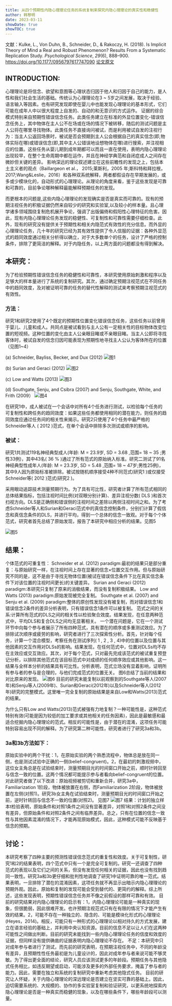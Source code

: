 ```yaml
---
title: 从四个预期性内隐心理理论任务的系统复制来探究内隐心理理论的真实性和稳健性
author: 韩黎明
date: 2023-03-11
showDate: true
showTOC: true
---
```

文献：Kulke, L., Von Duhn, B., Schneider, D., & Rakoczy, H. (2018). Is Implicit Theory of Mind a Real and Robust Phenomenon? Results From a Systematic Replication Study. _Psychological Science_, _29_(6), 888–900. https://doi.org/10.1177/0956797617747090
[论文原文](../Source_Files/2023-03-11-HLM.pdf)


## INTRODUCTION:

心理理论是将信念、欲望和意图等心理状态归因于他人和归因于自己的能力，是人性和我们社会生活的基础。传统认为心理理论在3 ~ 5岁之间发展，取决于经验、语言输入等因素。也有研究发现即使在婴儿中也能发现心理理论的基本形式，它们可能在成年人中以很大程度上自发的、自动的和无意识的方式运作。
证据的综合模式特别来自预期性错误信念任务。此类任务建立在标准的外显位置变化-错误信念任务上，其中物体在主人公不在场或在场的情况下被转移，随后的测试问题是主人公将在哪里寻找物体。此类任务不直接询问被试，而是利用被试自发的注视行为：当主人公返回场景时，被试是否会预期到主人公会根据自己的真实信念(即,物体实际在哪)或错误信念(即,其中主人公错误地设想物体在哪)进行搜索，并注视相应的位置。这些任务从婴儿期到成年期都可以而且一直在使用，表明内隐心理理论出现较早，在整个生命周期中都在运作，并且在神经学典范和自闭症成人之间存在微妙但关键的差异。
影响深远的理论叙述建立在这些前瞻性的发现之上，包括本土主义者的观点（Baillargeon et al.， 2015;莱斯利，2005 年;斯科特和拜拉根，2017;Wang&Leslie，2016）和各种双系统解释，两者都假设存在早期发展的，或多或少模块化的，自动形式的心理理论。从理论的角度来看，鉴于这些发现是可靠和可靠的，目前争论哪种解释最能解释预期任务的发现。

而更根本的问题是,这些内隐心理理论的发现确实是否是真实而可靠的。现有的预期注视任务的积极证据仍然来自较少的研究和实验室,以及较小的样本量。且心理学诸多领域围绕复制危机展开争论，强调了出版偏倚和假阳性心理特征的危害。因此，现有内隐心理理论任务发现的稳健性、可复制性和可靠性需要仔细检查。此外，现有的研究没有提供关于预期性和相关内隐范式有效性的充分信息。而外显的心理理论任务，几十年的研究已经为其有效性提供了令人信服的证据：各种外显范式的趋同效度通过相关分析得以确立，对于大多数单个的任务，设计了严格的控制条件，排除了更简洁的解释。对于内隐任务，以上两方面的问题都没有得到解决。
## 本研究：
为了检验预期性错误信念任务的稳健性和可靠性，本研究使用原始刺激和程序以及足够大的样本量进行了系统的复制研究。其次，通过确定预期注视范式在不同任务中的趋同效度，及对被证明可靠的任务的替代性解释的测试来考察预期注视范式的有效性。

### 方法：
研究1和研究2使用了4个既定的预期性位置变化错误信念任务，这些任务以前曾用于婴儿、儿童和成人。共同点是被试看到与主人公有一定相关性的目标物体改变位置的短视频。这种位置的变化由主人公亲眼目睹或不亲眼目睹。当主人公即将寻找客体时，被试自发的信念归因可能表现为预期性地寻找主人公认为客体所在的位置（见图1~4）

(a) Schneider, Bayliss, Becker, and Dux (2012)
![图1](../Supporting_Information/2023-03-11-HLM-Fig1.png)

(b) Surian and Geraci (2012)
![图2](../Supporting_Information/2023-03-11-HLM-Fig2.png)

(c) Low and Watts (2013)
![图3](../Supporting_Information/2023-03-11-HLM-Fig3.png)

(d) Southgate, Senju, and Csibra (2007) and Senju, Southgate, White, and Frith (2009）
![图4](../Supporting_Information/2023-03-11-HLM-Fig4.png)

在研究1中，成人被试在一个会话中对所有4个任务进行测试，以检验每个任务的可复制性和跨任务的趋同效度：如果这些任务都使用相同的潜在能力，则任务的趋同效度应通过任务间的相关性来揭示。研究2只使用了4个任务中最严格的Schneider等人 ( 2012 )范式，在单个会话中排除多次测试或顺序的影响。
### 被试：
研究1共测试119名神经典型成人(年龄: M = 23.9岁, SD = 3.68 ,范围= 18 ~ 35 ;男性33例)，其中43名( 36 % )通过了所有范式的原始纳入标准。研究二测试了91名神经典型性成年人(年龄: M = 23.3岁, SD = 5.48 ,范围= 18 ~ 47岁;男性25例)，其中9人因为原始标准被排除。被试按随机顺序接受4种不同范式(研究1 )或仅接受Schneider等( 2012 )范式(研究2 )。

采用眼动追踪技术测量预期行为。为了具有可比性，研究者计算了所有范式相同的总体结果指标，包括注视时间比例(对双眼分别计算)、差异注视分数( DLS )和首次扫视方向。DLS是正确侧和错误侧的注视时间之差除以两侧注视时间之和。为了考虑Schneider等人和Surian和Geraci范式中的真信念控制条件，分别们计算了假信念和真信念条件的DLS，并进行平均，得到一个总体的信念一致观。对于每个个体范式，研究者首先总结了原始发现，报告了本研究中相应分析的结果。见图5

![图5](../Supporting_Information/2023-03-11-HLM-Fig5.png)
## 结果：
个体范式的可重复性：
Schneider et al. (2012) paradigm:最初的结果只是部分重复：与原始研究一样，在注视时间上存在显著的信念×位置交互作用。但与原始研究不同的是，这不是由于寻找无物体位置(被试在错误信念条件下比在真实信念条件下对该位置的注视时间更长)的关键差异。
Surian and Geraci (2012) paradigm:本研究只复制了原来的消极结果，而没有复制积极结果。
Low and Watts (2013) paradigm:原始发现被完全复制。
Southgate et al. (2007) and Senju et al. (2009) paradigm:整体的原创性发现没有被复制，而对错误信念1和错误信念2条件的差异分析表明，只有错误信念1条件可以被复制。
范式之间的关系:计算所有范式的DLS之间的相关性以检验聚合效度。结果发现，在任意两种范式中，平均DLS和复合DLS之间均无显著相关。
一个潜在问题是，它在一个测试环节中向每个参与者展示了所有四种范式，具有潜在的顺序或多重测试效应。为了排除试次顺序或疲劳的影响，研究者进行了三次探索性分析。首先，针对每个任务，计算一个混合模型，考察任务在测试序列( 1 , 2 , 3 , 4)中的位置以及位置与其他因素的交互作用对DLSs的影响。结果发现，在任何范式中，位置对DLSs均不存在主效应或交互效应。其次，对于每个范式，只对最先完成该范式的被试重复预登记分析，以排除其他范式在该目标范式中对成绩的任何顺序效应或其他影响。这一结果与全样本分析的结果具有可比性。分析表明，范式立场没有显着影响，证明所有参与者的参与是合理的，与他们完成范式的位置无关。
图6总结了当前的结果和对比原来的发现。
![图6](../Supporting_Information/2023-03-11-HLM-Fig6.png)
目前的研究未能复制以前观察到的Southgate等人(2007年)和Senju等人(2009年)、Surian和Geraci(2012年)以及Schneider等人(2012年)研究的完整模式。这里唯一完全复制的原始结果是来自Low和Watts(2013)范式的结果。

为什么只有Low and Watts(2013)范式被强有力地复制？一种可能性是，这种范式特别有效(可能是因为较低的加工要求或其他相关的任务因素)，因此是最敏感和最适合挖掘内隐心理理论的范式。相反的可能性是，由于潜在的混淆，这项任务可能特别容易出现不同的解释。为了研究第二种可能性，研究者进行了研究3a和3b。
### 3a和3b方法如下：
原始实验中的两个干扰：1，在原始实验的两个熟悉流程中，物体总是放在同一侧，也是测试试验中正确的一侧(belief-congruent)。2，在最初的刺激视频中，这位女主角总是在试验结束时，测量预期目光的时间窗口开始之前，顺时针转回至与信念一致的位置。这两个情况都可能提示参与者看向belief-congruent的位置。
对此研究者做了以下改进：原始视频被剪切和重新合并，研究3a中，Familiarization 1阶段，物体被放置在右侧，而Familiarization 2阶段，物体被放置在左侧(对照1)。研究3b女主角在试验结束时，测量预期目光的时间窗口开始之前，逆时针转回与信念不一致的位置(对照2)。
见图7
![图7](../Supporting_Information/2023-03-11-HLM-Fig7.png)
结果：计划的独立样本t检验表明，原始条件和对照1条件之间没有显著差异，对照1和对照2条件之间没有差异，但原始条件和对照2条件之间有临界差异。总之，只有在位置的信念一致性与其他因素混淆的情况下，才能再现原始模式，因此，这种模式可能不反映基于信念的预期。
## 讨论：
本研究考察了四种主要的预测性错误信念范式的重复性和效度。关于可复制性，研究1和2的结果表明，四个范式中只有一个是完全可复制的。研究一还调查了四种范式的表现以及它们之间的关系，但没有发现任何相关的证据，因此也没有找到趋同一致性。研究3a和3b更仔细和批判性地调查了研究1中证明可靠的唯一范式。结果表明，一旦排除了潜在的混淆因素，这项任务就不再显示出暗示内隐心理理论的预期外观。因此，原始和复制的发现可能会受到替代的、更简约的解释。综上所述，这些发现表明，预期性错误信念任务并不像之前假设的那样可靠和有效。
目前的研究结果对内隐心理理论的启示有：1，内隐心理理论可能是一种真实的现象，但很脆弱，因此很难开发。也许预期注视范式只有在有限的情况下才能产生有效的结果。2，可能不存在一种独立的、隐含的、可能是模块化形式的心理理论(Heyes，2014)。相反，可能只有一种形式的心理理论以相对持久的方式发展，建立在语言经验的基础上，并利用中央认知资源。目前的信息不足以让人们在这两种可能性之间做出判断。目前的研究未能找到一些内隐心理理论任务的信度和效度的证据，但同样没有提供确凿的证据表明内隐心理理论不存在。
不足：本研究中只对成年参与者进行了测试，而先前的研究表明，在预期注视任务中，不同的年龄没有差异，且预期性性任务最初是为儿童设计的，因此对成年参与者来说可能不够灵敏。为了得出更全面的结论，研究人员应该测试更多的年龄段。预期任务与其他隐式任务相比，如违反期望或启动，可能涉及更多的外部任务要求，掩盖了参与者的能力。因此，需要在独立和系统的复制研究中重新考虑其他隐式任务。
目前的研究让人怀疑，关于内隐心理理论的深远理论是否建立在坚实可靠的基础上。因此，迫切需要系统的、大规模的、协作的多实验室复制和验证研究，以更系统地探索内隐心理理论是否是一种真实而稳健的现象，以及在哪些条件下，哪些年龄段可以测量。
